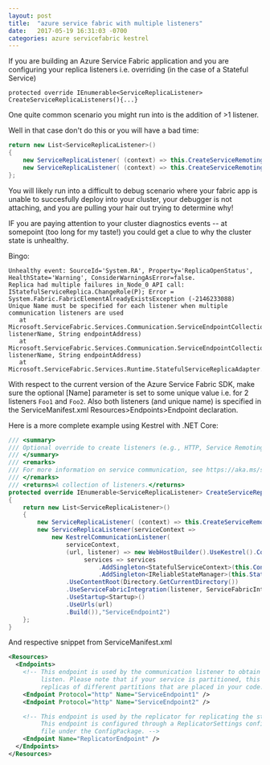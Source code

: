 ```yaml
---
layout: post
title:  "azure service fabric with multiple listeners"
date:   2017-05-19 16:31:03 -0700
categories: azure servicefabric kestrel
---
```


If you are building an Azure Service Fabric application and you are configuring your replica listeners
i.e. overriding (in the case of a Stateful Service) 

`protected override IEnumerable<ServiceReplicaListener> CreateServiceReplicaListeners(){...}`

One quite common scenario you might run into is the addition of >1 listener.

Well in that case don't do this or you will have a bad time:

```cs
return new List<ServiceReplicaListener>()
{
    new ServiceReplicaListener( (context) => this.CreateServiceRemotingListener(context)),
    new ServiceReplicaListener( (context) => this.CreateServiceRemotingListener(context))
};
```

You will likely run into a difficult to debug scenario where your fabric app is unable to succesfully deploy into your cluster, your debugger is not attaching, and you are pulling your hair out trying to determine why!

IF you are paying attention to your cluster diagnostics events -- at somepoint (too long for my taste!) you could get a clue to why the cluster state is unhealthy.

Bingo:

```
Unhealthy event: SourceId='System.RA', Property='ReplicaOpenStatus', HealthState='Warning', ConsiderWarningAsError=false.
Replica had multiple failures in_Node_0 API call: IStatefulServiceReplica.ChangeRole(P); Error = System.Fabric.FabricElementAlreadyExistsException (-2146233088)
Unique Name must be specified for each listener when multiple communication listeners are used
   at Microsoft.ServiceFabric.Services.Communication.ServiceEndpointCollection.AddEndpointCallerHoldsLock(String listenerName, String endpointAddress)
   at Microsoft.ServiceFabric.Services.Communication.ServiceEndpointCollection.AddEndpoint(String listenerName, String endpointAddress)
   at Microsoft.ServiceFabric.Services.Runtime.StatefulServiceReplicaAdapter.d__27.MoveNext()`
```

With respect to the current version of the Azure Service Fabric SDK, make sure the optional [Name] parameter is set to some unique value i.e. for 2 listeners `Foo1` and `Foo2`. Also both listeners (and unique name) is specified in the ServiceManifest.xml Resources>Endpoints>Endpoint declaration.

Here is a more complete example using Kestrel with .NET Core:

```cs
/// <summary>
/// Optional override to create listeners (e.g., HTTP, Service Remoting, WCF, etc.) for this service replica to handle client or  user requests.
/// </summary>
/// <remarks>
/// For more information on service communication, see https://aka.ms/servicefabricservicecommunication
/// </remarks>
/// <returns>A collection of listeners.</returns>
protected override IEnumerable<ServiceReplicaListener> CreateServiceReplicaListeners()
{
    return new List<ServiceReplicaListener>()
    {
        new ServiceReplicaListener( (context) => this.CreateServiceRemotingListener(context),"ServiceEndpoint1" ),
        new ServiceReplicaListener(serviceContext =>
            new KestrelCommunicationListener(
                serviceContext,
                (url, listener) => new WebHostBuilder().UseKestrel().ConfigureServices(
                     services => services
                         .AddSingleton<StatefulServiceContext>(this.Context)
                         .AddSingleton<IReliableStateManager>(this.StateManager))
                .UseContentRoot(Directory.GetCurrentDirectory())
                .UseServiceFabricIntegration(listener, ServiceFabricIntegrationOptions.UseUniqueServiceUrl)
                .UseStartup<Startup>()
                .UseUrls(url)
                .Build()),"ServiceEndpoint2")
    };
}
```

And respective snippet from ServiceManifest.xml

```xml
<Resources>
  <Endpoints>
    <!-- This endpoint is used by the communication listener to obtain the port on which to 
         listen. Please note that if your service is partitioned, this port is shared with 
         replicas of different partitions that are placed in your code. -->
    <Endpoint Protocol="http" Name="ServiceEndpoint1" />
    <Endpoint Protocol="http" Name="ServiceEndpoint2" />

    <!-- This endpoint is used by the replicator for replicating the state of your service.
         This endpoint is configured through a ReplicatorSettings config section in the Settings.xml
         file under the ConfigPackage. -->
    <Endpoint Name="ReplicatorEndpoint" />
  </Endpoints>
</Resources>
```


